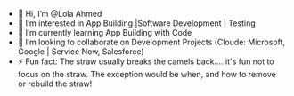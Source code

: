 - 👋 Hi, I’m @Lola Ahmed
- 👀 I’m interested in App Building |Software Development | Testing
- 🌱 I’m currently learning App Building with Code
- 💞️ I’m looking to collaborate on Development Projects (Cloude: Microsoft, Google | Service Now, Salesforce)
- ⚡ Fun fact: The straw usually breaks the camels back.... it's fun not to focus on the straw. The exception would be when, and how to remove or rebuild the straw!

<!---
Tech624/Tech624 is a ✨ special ✨ repository because its `README.md` (this file) appears on your GitHub profile.
You can click the Preview link to take a look at your changes.
--->
